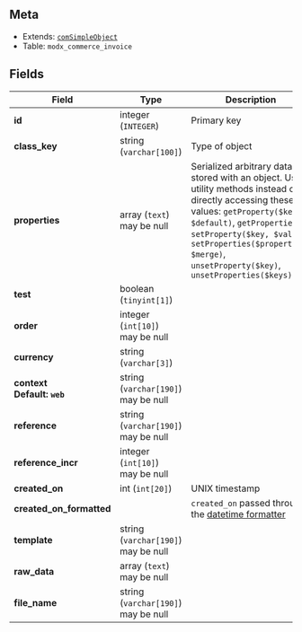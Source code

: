 ## Meta

- Extends: [`comSimpleObject`](comSimpleObject)
- Table: `modx_commerce_invoice`

## Fields


| Field | Type | Description |
| ----- | ---- | ----------- |
| **id** | integer (`INTEGER`) | Primary key |
| **class_key** | string (`varchar[100]`) | Type of object |
| **properties** | array (`text`)<br>may be null | Serialized arbitrary data stored with an object. Use utility methods instead of directly accessing these values: `getProperty($key, $default)`, `getProperties()`, `setProperty($key, $value)`, `setProperties($properties, $merge)`, `unsetProperty($key)`, `unsetProperties($keys)` |
| **test** | boolean (`tinyint[1]`) |  |
| **order** | integer (`int[10]`)<br>may be null |  |
| **currency** | string (`varchar[3]`) |  |
| **context<br>Default: `web`** | string (`varchar[190]`)<br>may be null |  |
| **reference** | string (`varchar[190]`)<br>may be null |  |
| **reference_incr** | integer (`int[10]`)<br>may be null |  |
| **created_on** | int (`int[20]`) | UNIX timestamp |
| **created_on_formatted** |  | `created_on` passed through the [datetime formatter](../Formatters/datetime) |
| **template** | string (`varchar[190]`)<br>may be null |  |
| **raw_data** | array (`text`)<br>may be null |  |
| **file_name** | string (`varchar[190]`)<br>may be null |  |
